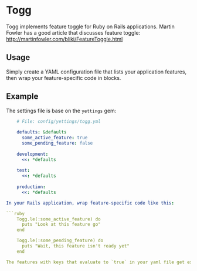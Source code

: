 # Togg #

Togg implements feature toggle for Ruby on Rails applications. Martin Fowler has a good article that discusses feature toggle:
http://martinfowler.com/bliki/FeatureToggle.html

## Usage ##
Simply create a YAML configuration file that lists your application features, then wrap your feature-specific code in blocks.

## Example ##

The settings file is base on the `yettings` gem:

```yaml
    # File: config/yettings/togg.yml
    
    defaults: &defaults
      some_active_feature: true
      some_pending_feature: false
    
    development:
      <<: *defaults
    
    test:
      <<: *defaults
    
    production:
      <<: *defaults

In your Rails application, wrap feature-specific code like this:

```ruby
    Togg.le(:some_active_feature) do
      puts "Look at this feature go"
    end

    Togg.le(:some_pending_feature) do
      puts "Wait, this feature isn't ready yet"
    end

The features with keys that evaluate to `true` in your yaml file get executed, and the others don't
